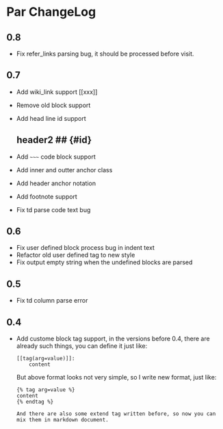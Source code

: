 Par ChangeLog
===============

0.8
---------

* Fix refer_links parsing bug, it should be processed before visit.

0.7
---------

* Add wiki_link support [[xxx]]
* Remove old block support
* Add head line id support

    ## header2 ## {#id}
    
* Add `~~~` code block support
* Add inner and outter anchor class
* Add header anchor notation 
* Add footnote support
* Fix td parse code text bug 

0.6
---------

* Fix user defined block process bug in indent text
* Refactor old user defined tag to new style
* Fix output empty string when the undefined blocks are parsed 

0.5
---------

* Fix td column parse error

0.4
---------

* Add custome block tag support, in the versions before 0.4, there are already such things, you 
  can define it just like:

    ```
    [[tag(arg=value)]]:
        content
    ```

  But above format looks not very simple, so I write new format, just like:

    ```
    {% tag arg=value %}
    content
    {% endtag %}

  And there are also some extend tag written before, so now you can mix them in markdown document.